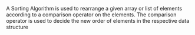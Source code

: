 A Sorting Algorithm is used to rearrange a given array or list of elements according to a comparison operator on the elements. The comparison operator is used to decide the new order of elements in the respective data structure
